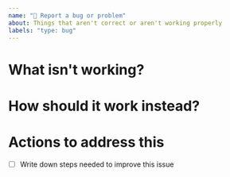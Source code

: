 ```yaml
---
name: "🐛 Report a bug or problem"
about: Things that aren't correct or aren't working properly
labels: "type: bug"
---
```


# What isn't working?

<!-- Provide context so others understand what is the problem -->

# How should it work instead?

<!-- Describe what you expected or want to happen -->

# Actions to address this

<!-- Add a list of actions that should be taken to improve this -->

- [ ] Write down steps needed to improve this issue
